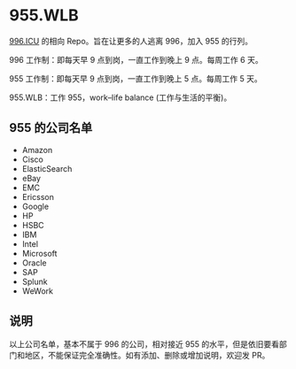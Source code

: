 # 955.WLB

[996.ICU](https://github.com/996icu/996.ICU) 的相向 Repo。旨在让更多的人逃离 996，加入 955 的行列。

996 工作制：即每天早 9 点到岗，一直工作到晚上 9 点。每周工作 6 天。

955 工作制：即每天早 9 点到岗，一直工作到晚上 5 点。每周工作 5 天。

955.WLB：工作 955，work–life balance (工作与生活的平衡)。

## 955 的公司名单

* Amazon
* Cisco
* ElasticSearch
* eBay
* EMC
* Ericsson
* Google
* HP
* HSBC
* IBM
* Intel
* Microsoft
* Oracle
* SAP
* Splunk
* WeWork

## 说明

以上公司名单，基本不属于 996 的公司，相对接近 955 的水平，但是依旧要看部门和地区，不能保证完全准确性。如有添加、删除或增加说明，欢迎发 PR。
